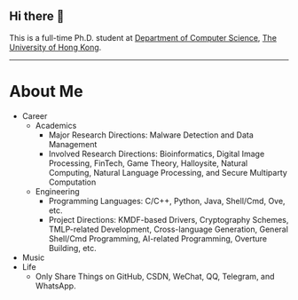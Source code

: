 ## Hi there 👋

This is a full-time Ph.D. student at [Department of Computer Science](https://www.cs.hku.hk/), [The University of Hong Kong](https://www.hku.hk/). 

---

# About Me

- Career
  - Academics
    - Major Research Directions: Malware Detection and Data Management
    - Involved Research Directions: Bioinformatics, Digital Image Processing, FinTech, Game Theory, Halloysite, Natural Computing, Natural Language Processing, and Secure Multiparty Computation
  - Engineering
    - Programming Languages: C/C++, Python, Java, Shell/Cmd, Ove, etc. 
    - Project Directions: KMDF-based Drivers, Cryptography Schemes, TMLP-related Development, Cross-language Generation, General Shell/Cmd Programming, AI-related Programming, Overture Building, etc. 
- Music
- Life
  - Only Share Things on GitHub, CSDN, WeChat, QQ, Telegram, and WhatsApp. 
